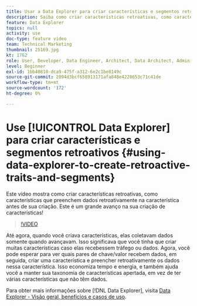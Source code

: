 ```yaml
---
title: Usar a Data Explorer para criar características e segmentos retroativos
description: Saiba como criar características retroativas, como características que preenchem dados retroativamente na característica antes de sua criação. Este é um grande avanço na sua criação de características!
feature: Data Explorer
topics: null
activity: use
doc-type: feature video
team: Technical Marketing
thumbnail: 25169.jpg
kt: 1762
role: User, Developer, Data Engineer, Architect, Data Architect, Admin, Leader
level: Beginner
exl-id: 1bb40810-dca9-475f-a312-6e2c1be8149c
source-git-commit: 2094d3bcf658913171afa848e4228653c71c41de
workflow-type: tm+mt
source-wordcount: '172'
ht-degree: 0%

---
```


# Use [!UICONTROL Data Explorer] para criar características e segmentos retroativos {#using-data-explorer-to-create-retroactive-traits-and-segments}

Este vídeo mostra como criar características retroativas, como características que preenchem dados retroativamente na característica antes de sua criação. Este é um grande avanço na sua criação de características!

>[!VIDEO](https://video.tv.adobe.com/v/25169/?quality=12)

Até agora, quando você criava características, elas coletavam dados somente quando avançavam. Isso significava que você tinha que criar muitas características caso elas recebessem tráfego ou dados. Agora, você pode esperar para ver quais pares de chave/valor recebem dados, em seguida, criar uma característica e preencher retroativamente os dados nessa característica. Isso economiza tempo e energia, e também ajuda você a manter sua taxonomia de características apertada, em vez de ter várias características que não têm dados.

Para obter mais informações sobre [!DNL Data Explorer], visita [Data Explorer - Visão geral, benefícios e casos de uso](https://experiencecloud.adobe.com/resources/help/en_US/aam/data-explorer.html).
